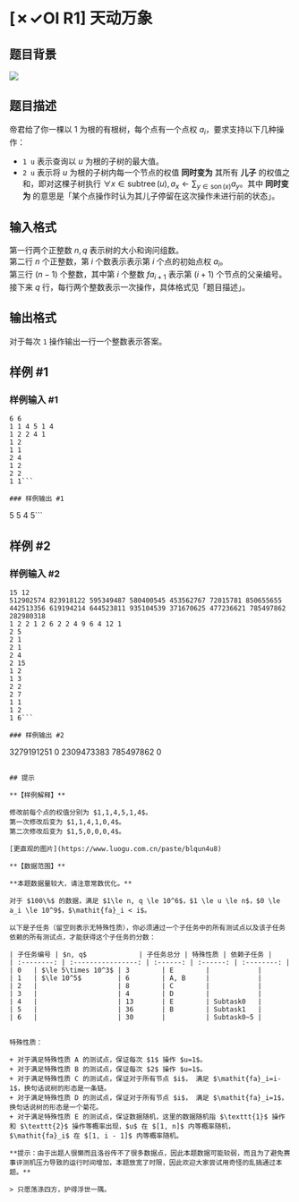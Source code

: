 # [✗✓OI R1] 天动万象

## 题目背景

![](https://cdn.luogu.com.cn/upload/image_hosting/rxbh6s4b.png)

## 题目描述

帝君给了你一棵以 $1$ 为根的有根树，每个点有一个点权 $a_i$，要求支持以下几种操作：

+ $\texttt{1 u}$ 表示查询以 $u$ 为根的子树的最大值。
+ $\texttt{2 u}$ 表示将 $u$ 为根的子树内每一个节点的权值 **同时变为** 其所有 **儿子** 的权值之和，即对这棵子树执行 $\forall x \in \operatorname{subtree}(u), a_x\gets \sum_{y\in \operatorname{son}(x)}a_y$。其中 **同时变为** 的意思是「某个点操作时认为其儿子停留在这次操作未进行前的状态」。

## 输入格式

第一行两个正整数 $n,q$ 表示树的大小和询问组数。   
第二行 $n$ 个正整数，第 $i$ 个数表示表示第 $i$ 个点的初始点权 $a_i$。  
第三行 $(n-1)$ 个整数，其中第 $i$ 个整数 $\mathit{fa}_{i+1}$ 表示第 $(i+1)$ 个节点的父亲编号。  
接下来 $q$ 行，每行两个整数表示一次操作，具体格式见「题目描述」。

## 输出格式

对于每次 $\texttt{1}$ 操作输出一行一个整数表示答案。

## 样例 #1

### 样例输入 #1
```
6 6
1 1 4 5 1 4
1 2 2 4 1
1 2
1 1
2 4
1 2
2 2
1 1```

### 样例输出 #1

```
5
5
4
5```

## 样例 #2

### 样例输入 #2
```
15 12
512902574 823918122 595349487 580400545 453562767 72015781 850655655 442513356 619194214 644523811 935104539 371670625 477236621 785497862 282980318 
1 2 2 1 2 6 2 2 4 9 6 4 12 1 
2 5
2 1
2 1
2 4
2 15
1 2
1 3
2 2
2 7
1 1
1 2
1 6```

### 样例输出 #2

```
3279191251
0
2309473383
785497862
0
```

## 提示

**【样例解释】**  

修改前每个点的权值分别为 $1,1,4,5,1,4$。  
第一次修改后变为 $1,1,4,1,0,4$。   
第二次修改后变为 $1,5,0,0,0,4$。  

[更直观的图片](https://www.luogu.com.cn/paste/blqun4u8)

**【数据范围】**  

**本题数据量较大，请注意常数优化。**

对于 $100\%$ 的数据，满足 $1\le n, q \le 10^6$，$1 \le u \le n$，$0 \le a_i \le 10^9$，$\mathit{fa}_i < i$。

以下是子任务（留空则表示无特殊性质），你必须通过一个子任务中的所有测试点以及该子任务依赖的所有测试点，才能获得这个子任务的分数：

| 子任务编号 | $n, q$             | 子任务总分 | 特殊性质 | 依赖子任务 |
| :--------: | :----------------: | :------: | :------: | :--------: |
| 0   | $\le 5\times 10^3$ | 3        | E        |            |
| 1   | $\le 10^5$         | 6        | A, B     |            |
| 2   |                    | 8        | C        |            |
| 3   |                    | 4        | D        |            |
| 4   |                    | 13       | E        | Subtask0   |
| 5   |                    | 36       | B        | Subtask1   |
| 6   |                    | 30       |          | Subtask0~5 |


特殊性质：  

+ 对于满足特殊性质 A 的测试点，保证每次 $1$ 操作 $u=1$。  
+ 对于满足特殊性质 B 的测试点，保证每次 $2$ 操作 $u=1$。  
+ 对于满足特殊性质 C 的测试点，保证对于所有节点 $i$， 满足 $\mathit{fa}_i=i-1$，换句话说树的形态是一条链。  
+ 对于满足特殊性质 D 的测试点，保证对于所有节点 $i$， 满足 $\mathit{fa}_i=1$，换句话说树的形态是一个菊花。  
+ 对于满足特殊性质 E 的测试点，保证数据随机，这里的数据随机指 $\texttt{1}$ 操作和 $\texttt{2}$ 操作等概率出现，$u$ 在 $[1, n]$ 内等概率随机，$\mathit{fa}_i$ 在 $[1, i - 1]$ 内等概率随机。

**提示：由于出题人很懒而且洛谷传不了很多数据点，因此本题数据可能较弱，而且为了避免赛事评测机压力导致的运行时间增加，本题放宽了时限，因此欢迎大家尝试用奇怪的乱搞通过本题。**

> 只愿荡涤四方，护得浮世一隅。
